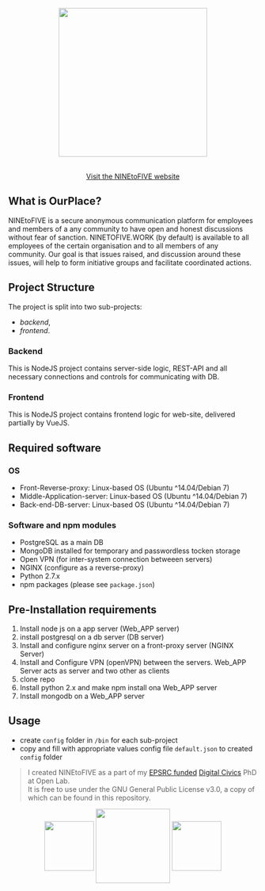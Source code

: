 <p align="center">
	<img src="https://raw.githubusercontent.com/cheburan/yourvoice/master/media/logo.svg" width="300" align="center">
</p>

<p align="center">
	<br>
	<a href="">Visit the NINEtoFIVE website</a>
</p>


## What is OurPlace?
NINEtoFIVE is a secure anonymous communication platform for employees and members of a any community to have open and honest discussions without fear of sanction. NINETOFIVE.WORK (by default) is available to all employees of the certain organisation and to all members of any community. Our goal is that issues raised, and discussion around these issues, will help to form initiative groups and facilitate coordinated actions.

## Project Structure
The project is split into two sub-projects: 
 - *backend*, 
 - *frontend*.

### Backend
This is NodeJS project contains server-side logic, REST-API and all necessary connections and controls for communicating with DB.  

### Frontend
This is NodeJS project contains frontend logic for web-site, delivered partially by VueJS.

## Required software

### OS
 - Front-Reverse-proxy: Linux-based OS (Ubuntu ^14.04/Debian 7)
 - Middle-Application-server: Linux-based OS (Ubuntu ^14.04/Debian 7)
 - Back-end-DB-server: Linux-based OS (Ubuntu ^14.04/Debian 7)

### Software and npm modules 

- PostgreSQL as a main DB
- MongoDB installed for temporary and passwordless tocken storage
- Open VPN  (for inter-system connection betweeen servers)
- NGINX (configure as a reverse-proxy)
- Python 2.7.x
- npm packages (please see `package.json`)

## Pre-Installation requirements
1) Install node js on a app server (Web_APP server)
2) install postgresql on a db server (DB server)
3) Install and configure nginx server on a front-proxy server (NGINX Server)
4) Install and Configure VPN (openVPN) between the servers.  Web_APP Server acts as server and two other as clients
5) clone repo
6) Install python 2.x and make npm install ona Web_APP server
7) Install mongodb on a Web_APP server

## Usage

- create `config` folder in `/bin` for each sub-project
- copy and fill with appropriate values config file ``default.json`` to created `config` folder
	

> I created NINEtoFIVE as a part of my [EPSRC funded](http://gow.epsrc.ac.uk/NGBOViewGrant.aspx?GrantRef=EP/L016176/1) [Digital Civics](https://digitalcivics.io/) PhD at Open Lab.<br>It is free to use under the GNU General Public License v3.0, a copy of which can be found in this repository.


<p align="center">
	<img src="http://s3.amazonaws.com/libapps/accounts/21667/images/epsrc-lowres.jpg" height="100" align="center">
	<img src="http://indigomultimedia.com/wp-content/uploads/2016/11/dc-dark.svg" height="150" align="center">
	<img src="http://www.collectionsdivetwmuseums.org.uk/img/logos/ncl-light.jpeg" height="100" align="center">
</p>